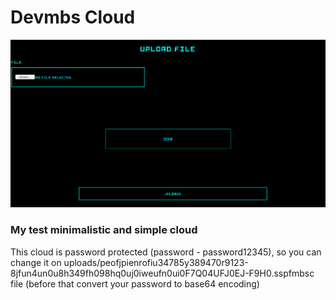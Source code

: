 # Devmbs Cloud
![screenshot](readme.png)
### My test minimalistic and simple cloud

This cloud is password protected (password - password12345), so you can change it on uploads/peofjpienrofiu34785y389470r9123-8jfun4un0u8h349fh098hq0uj0iweufn0ui0F7Q04UFJ0EJ-F9H0.sspfmbsc file (before that convert your password to base64 encoding)
